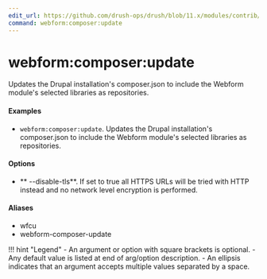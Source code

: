 ```yaml
---
edit_url: https://github.com/drush-ops/drush/blob/11.x/modules/contrib/webform/src/Commands/WebformCommands.php
command: webform:composer:update
---
```

# webform:composer:update

Updates the Drupal installation's composer.json to include the Webform module's selected libraries as repositories.

#### Examples

- <code>webform:composer:update</code>. Updates the Drupal installation's composer.json to include the Webform module's selected libraries as repositories.

#### Options

- ** --disable-tls**. If set to true all HTTPS URLs will be tried with HTTP instead and no network level encryption is performed.

#### Aliases

- wfcu
- webform-composer-update

!!! hint "Legend"
    - An argument or option with square brackets is optional.
    - Any default value is listed at end of arg/option description.
    - An ellipsis indicates that an argument accepts multiple values separated by a space.
